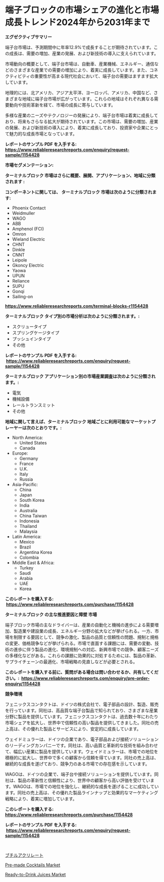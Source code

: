 <p><h1>端子ブロックの市場シェアの進化と市場成長トレンド2024年から2031年まで</h1></p><p><strong>エグゼクティブサマリー</strong></p>
<p><p>端子台市場は、予測期間中に年率12.9%で成長することが期待されています。この成長は、需要の増加、産業の発展、および新技術の導入に支えられています。</p><p>市場動向の概要として、端子台市場は、自動車、産業機械、エネルギー、通信などのさまざまな産業での需要の増加により、着実に成長しています。また、コネクティビティの重要性が高まる現代社会において、端子台の需要はますます拡大しています。</p><p>地理的には、北アメリカ、アジア太平洋、ヨーロッパ、アメリカ、中国など、さまざまな地域に端子台市場が広がっています。これらの地域はそれぞれ異なる需要動向や技術革新を経て、市場の成長に寄与しています。</p><p>多様な産業のニーズやテクノロジーの発展により、端子台市場は着実に成長しており、将来もさらなる拡大が期待されています。この市場は、需要の増加、産業の発展、および新技術の導入により、着実に成長しており、投資家や企業にとって魅力的な成長市場となっています。</p></p>
<p><strong>レポートのサンプル PDF を入手する: <a href="https://www.reliableresearchreports.com/enquiry/request-sample/1154428">https://www.reliableresearchreports.com/enquiry/request-sample/1154428</a></strong></p>
<p><strong>市場セグメンテーション:</strong></p>
<p><strong> ターミナルブロック 市場はさらに概要、展開、アプリケーション、地域に分類されます :</strong></p>
<p><strong>コンポーネントに関しては、 ターミナルブロック 市場は次のように分類されます: &nbsp;</strong></p>
<p><ul><li>Phoenix Contact</li><li>Weidmuller</li><li>WAGO</li><li>ABB</li><li>Amphenol (FCI)</li><li>Omron</li><li>Wieland Electric</li><li>CHNT</li><li>Dinkle</li><li>CNNT</li><li>Leipole</li><li>Gkoncy Electric</li><li>Yaowa</li><li>UPUN</li><li>Reliance</li><li>SUPU</li><li>Gonqi</li><li>Sailing-on</li></ul></p>
<p><strong><a href="https://www.reliableresearchreports.com/terminal-blocks-r1154428">https://www.reliableresearchreports.com/terminal-blocks-r1154428</a></strong></p>
<p><strong> ターミナルブロック タイプ別の市場分析は次のように分類されます。:</strong></p>
<p><ul><li>スクリュータイプ</li><li>スプリングケージタイプ</li><li>プッシュインタイプ</li><li>その他</li></ul></p>
<p><strong>レポートのサンプル PDF を入手する: &nbsp;<a href="https://www.reliableresearchreports.com/enquiry/request-sample/1154428">https://www.reliableresearchreports.com/enquiry/request-sample/1154428</a></strong></p>
<p><strong> ターミナルブロック アプリケーション別の市場産業調査は次のように分類されます。:</strong></p>
<p><ul><li>電気</li><li>機械設備</li><li>レールトランスミット</li><li>その他</li></ul></p>
<p><strong>地域に関して言えば、ターミナルブロック 地域ごとに利用可能なマーケットプレーヤーは次のとおりです。:</strong></p>
<p><ul>
    <li>
        North America:
        <ul>
            <li>United States</li>
            <li>Canada</li>
        </ul>
    </li>
    <li>
        Europe:
        <ul>
            <li>Germany</li>
            <li>France</li>
            <li>U.K.</li>
            <li>Italy</li>
            <li>Russia</li>
        </ul>
    </li>
    <li>
        Asia-Pacific:
        <ul>
            <li>China</li>
            <li>Japan</li>
            <li>South Korea</li>
            <li>India</li>
            <li>Australia</li>
            <li>China Taiwan</li>
            <li>Indonesia</li>
            <li>Thailand</li>
            <li>Malaysia</li>
        </ul>
    </li>
    <li>
        Latin America:
        <ul>
            <li>Mexico</li>
            <li>Brazil</li>
            <li>Argentina Korea</li>
            <li>Colombia</li>
        </ul>
    </li>
    <li>
        Middle East & Africa:
        <ul>
            <li>Turkey</li>
            <li>Saudi</li>
            <li>Arabia</li>
            <li>UAE</li>
            <li>Korea</li>
        </ul>
    </li>
    </ul></p>
<p><strong>このレポートを購入する: &nbsp;<a href="https://www.reliableresearchreports.com/purchase/1154428">https://www.reliableresearchreports.com/purchase/1154428</a></strong></p>
<p><strong>ターミナルブロック の主な推進要因と障壁 市場</strong></p>
<p><p>端子ブロック市場の主なドライバーは、産業の自動化と機械の進歩による需要増加、製造業や建設業の成長、エネルギー分野の拡大などが挙げられる。一方、市場を制限する要因として、競争の激化、製品の品質と信頼性の問題、規制と規格の変更、価格競争などが挙げられる。市場で直面する課題には、需要の変動、技術の進歩に伴う製品の進化、環境規制への対応、新興市場での競争、顧客ニーズの多様化などがある。これらの課題に効果的に対処するためには、製品の革新、サプライチェーンの最適化、市場戦略の見直しなどが必要とされる。</p></p>
<p><strong>このレポートを購入する前に、質問がある場合は問い合わせるか、共有してください。:&nbsp; <a href="https://www.reliableresearchreports.com/enquiry/pre-order-enquiry/1154428">https://www.reliableresearchreports.com/enquiry/pre-order-enquiry/1154428</a></strong></p>
<p><strong>競争環境</strong></p>
<p><p>フェニックスコンタクトは、ドイツの株式会社で、電子部品の設計、製造、販売を行っています。同社は、高品質な端子台製品で知られており、さまざまな産業分野に製品を提供しています。フェニックスコンタクトは、過去数十年にわたり市場シェアを拡大し、世界中で信頼性の高い製品を提供してきました。同社の売上高は、その優れた製品とサービスにより、安定的に成長しています。</p><p>ウェイドミュラーは、ドイツの企業であり、電子部品および接続ソリューションのリーディングカンパニーです。同社は、高い品質と革新的な技術を組み合わせて、幅広い産業に製品を提供しています。ウェイドミュラーは、市場での地位を積極的に拡大し、世界中で多くの顧客から信頼を得ています。同社の売上高は、継続的な成長を遂げており、競争力のある市場での存在感を示しています。</p><p>WAGOは、ドイツの企業で、端子台や接続ソリューションを提供しています。同社は、製品の革新性と信頼性により、世界中の顧客から高い評価を受けています。WAGOは、市場での地位を強化し、継続的な成長を遂げることに成功しています。同社の売上高は、その優れた製品ラインナップと効果的なマーケティング戦略により、着実に増加しています。</p></p>
<p><strong>このレポートを購入する: &nbsp; <a href="https://www.reliableresearchreports.com/purchase/1154428">https://www.reliableresearchreports.com/purchase/1154428</a></strong></p>
<p><strong>レポートのサンプル PDF を入手する: &nbsp;<a href="https://www.reliableresearchreports.com/enquiry/request-sample/1154428">https://www.reliableresearchreports.com/enquiry/request-sample/1154428</a></strong><strong></strong></p>
<p>&nbsp;</p>
<p><p><a href="https://github.com/SarahFahey88/Market-Research-Report-List-1/blob/main/682819719516.md">ブチルアクリレート</a></p><p><a href="https://github.com/okotobwrhuteie/Market-Research-Report-List-2/blob/main/pre-made-cocktails-market.md">Pre-made Cocktails Market</a></p><p><a href="https://github.com/myacatherineblakecaczo9vcsw/Market-Research-Report-List-2/blob/main/ready-to-drink-juices-market.md">Ready-to-Drink Juices Market</a></p></p>